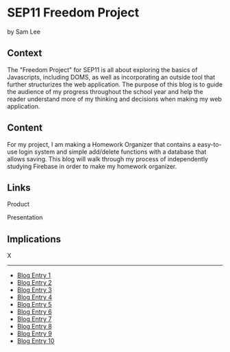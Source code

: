 # SEP11 Freedom Project
by Sam Lee

## Context
The "Freedom Project" for SEP11 is all about exploring the basics of Javascripts, including DOMS, as well as incorporating an outside tool that further structurizes the web application. The purpose of this blog is to guide the audience of my progress throughout the school year and help the reader understand more of my thinking and decisions when making my web application.

## Content
For my project, I am making a Homework Organizer that contains a easy-to-use login system and simple add/delete functions with a database that allows saving. This blog will walk through my process of independently studying Firebase in order to make my homework organizer.

## Links

Product

Presentation

## Implications
X

---

* [Blog Entry 1](entries/entry01.md)
* [Blog Entry 2](entries/entry02.md)
* [Blog Entry 3](entries/entry03.md)
* [Blog Entry 4](entries/entry04.md)
* [Blog Entry 5](entries/entry05.md)
* [Blog Entry 6](entries/entry06.md)
* [Blog Entry 7](entries/entry07.md)
* [Blog Entry 8](entries/entry08.md)
* [Blog Entry 9](entries/entry09.md)
* [Blog Entry 10](entries/entry10.md)
